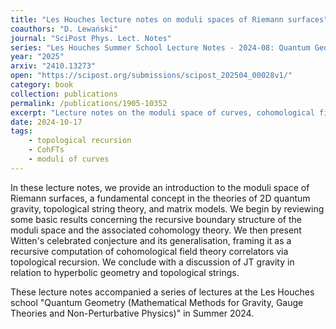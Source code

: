 ```yaml
---
title: "Les Houches lecture notes on moduli spaces of Riemann surfaces"
coauthors: "D. Lewański"
journal: "SciPost Phys. Lect. Notes"
series: "Les Houches Summer School Lecture Notes - 2024-08: Quantum Geometry"
year: "2025"
arxiv: "2410.13273"
open: "https://scipost.org/submissions/scipost_202504_00028v1/"
category: book
collection: publications
permalink: /publications/1905-10352
excerpt: "Lecture notes on the moduli space of curves, cohomological field theories, and topological recursion."
date: 2024-10-17
tags:
    - topological recursion
    - CohFTs
    - moduli of curves
---
```


In these lecture notes, we provide an introduction to the moduli space of Riemann surfaces, a fundamental concept in the theories of 2D quantum gravity, topological string theory, and matrix models. We begin by reviewing some basic results concerning the recursive boundary structure of the moduli space and the associated cohomology theory. We then present Witten's celebrated conjecture and its generalisation, framing it as a recursive computation of cohomological field theory correlators via topological recursion. We conclude with a discussion of JT gravity in relation to hyperbolic geometry and topological strings.

These lecture notes accompanied a series of lectures at the Les Houches school "Quantum Geometry (Mathematical Methods for Gravity, Gauge Theories and Non-Perturbative Physics)" in Summer 2024.